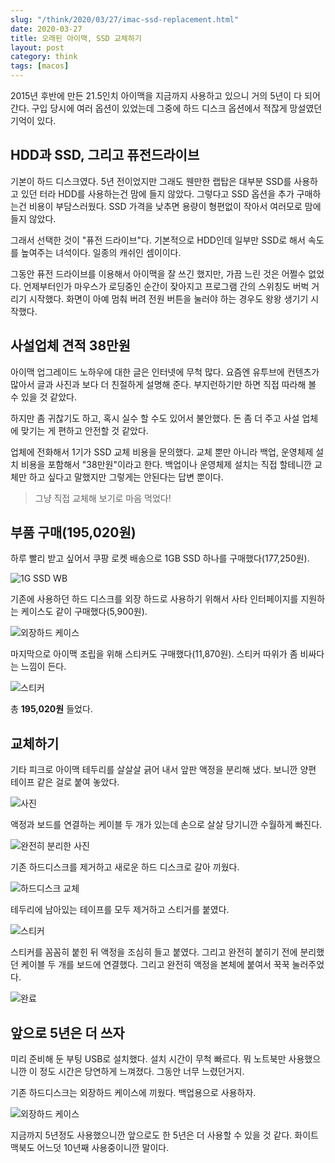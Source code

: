 ```yaml
---
slug: "/think/2020/03/27/imac-ssd-replacement.html"
date: 2020-03-27
title: 오래된 아이맥, SSD 교체하기
layout: post
category: think
tags: [macos]
---
```


2015년 후반에 만든 21.5인치 아이맥을 지금까지 사용하고 있으니 거의 5년이 다 되어간다.
구입 당시에 여러 옵션이 있었는데 그중에 하드 디스크 옵션에서 적잖게 망설였던 기억이 있다.

## HDD과 SSD, 그리고 퓨전드라이브

기본이 하드 디스크였다. 5년 전이었지만 그래도 웬만한 랩탑은 대부분 SSD를 사용하고 있던 터라 HDD를 사용하는건 맘에 들지 않았다.
그렇다고 SSD 옵션을 추가 구매하는건 비용이 부담스러웠다.
SSD 가격을 낮추면 용량이 형편없이 작아서 여러모로 맘에 들지 않았다.

그래서 선택한 것이 "퓨전 드라이브"다.
기본적으로 HDD인데 일부만 SSD로 해서 속도를 높여주는 녀석이다. 일종의 캐쉬인 셈이이다.

그동안 퓨전 드라이브를 이용해서 아이맥을 잘 쓰긴 했지만, 가끔 느린 것은 어쩔수 없었다.
언제부터인가 마우스가 로딩중인 순간이 잦아지고 프로그램 간의 스위칭도 버벅 거리기 시작했다.
화면이 아예 멈춰 버려 전원 버튼을 눌러야 하는 경우도 왕왕 생기기 시작했다.

## 사설업체 견적 38만원

아이맥 업그레이드 노하우에 대한 글은 인터넷에 무척 많다.
요즘엔 유투브에 컨텐츠가 많아서 글과 사진과 보다 더 친절하게 설명해 준다.
부지런하기만 하면 직접 따라해 볼 수 있을 것 같았다.

하지만 좀 귀찮기도 하고, 혹시 실수 할 수도 있어서 불안했다.
돈 좀 더 주고 사설 업체에 맞기는 게 편하고 안전할 것 같았다.

업체에 전화해서 1기가 SSD 교체 비용을 문의했다.
교체 뿐만 아니라 백업, 운영체제 설치 비용을 포함해서 "38만원"이라고 한다.
백업이나 운영체제 설치는 직접 할테니깐 교체만 하고 싶다고 말했지만 그렇게는 안된다는 답변 뿐이다.

> 그냥 직접 교체해 보기로 마음 먹었다!

## 부품 구매(195,020원)

하루 빨리 받고 싶어서 쿠팡 로켓 배송으로 1GB SSD 하나를 구매했다(177,250원).

![1G SSD WB](./imgs/wd_1tb_ssd.jpg)

기존에 사용하던 하드 디스크를 외장 하드로 사용하기 위해서 사타 인터페이지를 지원하는 케이스도 같이 구매했다(5,900원).

![외장하드 케이스](./imgs/hdd_case.jpg)

마지막으로 아이맥 조립을 위해 스티커도 구매했다(11,870원).
스티커 따위가 좀 비싸다는 느낌이 든다.

![스티커](./imgs/sticker.jpg)

총 **195,020원** 들었다.

## 교체하기

기타 피크로 아이맥 테두리를 살살살 긁어 내서 앞판 액정을 분리해 냈다.
보니깐 양편 테이프 같은 걸로 붙여 놓았다.

![사진](./imgs/1.jpg)

액정과 보드를 연결하는 케이블 두 개가 있는데 손으로 살살 당기니깐 수월하게 빠진다.

![완전히 분리한 사진](./imgs/2.jpg)

기존 하드디스크를 제거하고 새로운 하드 디스크로 갈아 끼웠다.

![하드디스크 교체](./imgs/3.jpg)

테두리에 남아있는 테이프를 모두 제거하고 스티거를 붙였다.

![스티커](./imgs/4.jpg)

스티커를 꼼꼼히 붙힌 뒤 액정을 조심히 들고 붙였다.
그리고 완전히 붙히기 전에 분리했던 케이블 두 개를 보드에 연결했다.
그리고 완전히 액정을 본체에 붙여서 꾹꾹 눌러주었다.

![완료](./imgs/5.jpg)

## 앞으로 5년은 더 쓰자

미리 준비해 둔 부팅 USB로 설치했다. 설치 시간이 무척 빠르다.
뭐 노트북만 사용했으니깐 이 정도 시간은 당연하게 느껴졌다. 그동안 너무 느렸던거지.

기존 하드디스크는 외장하드 케이스에 끼웠다. 백업용으로 사용하자.

![외장하드 케이스](./imgs/6.jpg)

지금까지 5년정도 사용했으니깐 앞으로도 한 5년은 더 사용할 수 있을 것 같다.
화이트 맥북도 어느덧 10년째 사용중이니깐 말이다.
